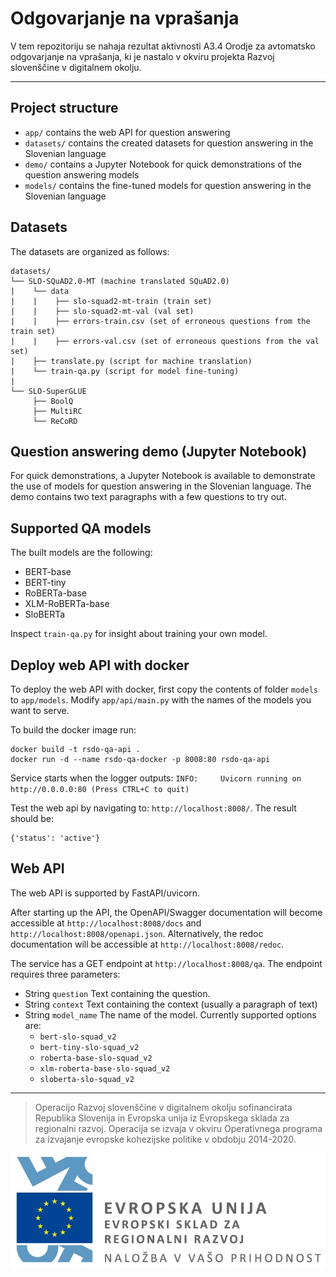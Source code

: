 # Odgovarjanje na vprašanja

V tem repozitoriju se nahaja rezultat aktivnosti A3.4 Orodje za avtomatsko odgovarjanje na vprašanja, ki je nastalo v okviru projekta Razvoj slovenščine v digitalnem okolju.

---

## Project structure

- `app/` contains the web API for question answering
- `datasets/` contains the created datasets for question answering in the Slovenian language
- `demo/` contains a Jupyter Notebook for quick demonstrations of the question answering models
- `models/` contains the fine-tuned models for question answering in the Slovenian language

## Datasets

The datasets are organized as follows:

```
datasets/
└── SLO-SQuAD2.0-MT (machine translated SQuAD2.0)
|    └── data 
|    |    ├── slo-squad2-mt-train (train set)
|    |    ├── slo-squad2-mt-val (val set)
|    |    ├── errors-train.csv (set of erroneous questions from the train set)
|    |    ├── errors-val.csv (set of erroneous questions from the val set)
|    ├── translate.py (script for machine translation)
|    └── train-qa.py (script for model fine-tuning)
|
└── SLO-SuperGLUE
     ├── BoolQ
     ├── MultiRC
     └── ReCoRD
```

## Question answering demo (Jupyter Notebook)

For quick demonstrations, a Jupyter Notebook is available to demonstrate the use of models for question answering in the Slovenian language. The demo contains two text paragraphs with a few questions to try out.

## Supported QA models

The built models are the following:

- BERT-base
- BERT-tiny
- RoBERTa-base
- XLM-RoBERTa-base
- SloBERTa

Inspect `train-qa.py` for insight about training your own model.

## Deploy web API with docker

To deploy the web API with docker, first copy the contents of folder `models` to `app/models`. Modify `app/api/main.py` with the names of the models you want to serve.

To build the docker image run:

```
docker build -t rsdo-qa-api .
docker run -d --name rsdo-qa-docker -p 8008:80 rsdo-qa-api
```
Service starts when the logger outputs: `INFO:     Uvicorn running on http://0.0.0.0:80 (Press CTRL+C to quit)`

Test the web api by navigating to: `http://localhost:8008/`. The result should be:

```
{'status': 'active'}
```

## Web API

The web API is supported by FastAPI/uvicorn.

 After starting up the API, the OpenAPI/Swagger documentation will become accessible at `http://localhost:8008/docs` and `http://localhost:8008/openapi.json`. Alternatively, the redoc documentation will be accessible at `http://localhost:8008/redoc`.

 The service has a GET endpoint at `http://localhost:8008/qa`. The endpoint requires three parameters:

 - String `question`    Text containing the question.
 - String `context`     Text containing the context (usually a paragraph of text)
 - String `model_name`  The name of the model. Currently supported options are:
    - `bert-slo-squad_v2`
    - `bert-tiny-slo-squad_v2`
    - `roberta-base-slo-squad_v2`
    - `xlm-roberta-base-slo-squad_v2`
    - `sloberta-slo-squad_v2`

---

> Operacijo Razvoj slovenščine v digitalnem okolju sofinancirata Republika Slovenija in Evropska unija iz Evropskega sklada za regionalni razvoj. Operacija se izvaja v okviru Operativnega programa za izvajanje evropske kohezijske politike v obdobju 2014-2020.

![](Logo_EKP_sklad_za_regionalni_razvoj_SLO_slogan.jpg)
